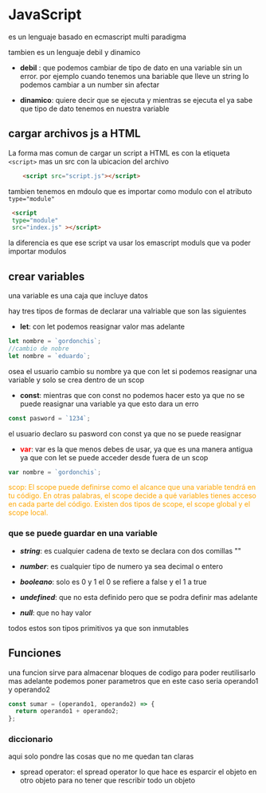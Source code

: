 # JavaScript

es un lenguaje basado en ecmascript multi paradigma

tambien es un lenguaje debil y dinamico

- **debil** : que podemos cambiar de tipo de dato en una variable sin un error.
  por ejemplo cuando tenemos una bariable que lleve un string lo podemos cambiar a un number sin afectar

- **dinamico**: quiere decir que se ejecuta y mientras se ejecuta el ya sabe que tipo de dato tenemos en nuestra variable

## cargar archivos js a HTML

La forma mas comun de cargar un script a HTML es con la etiqueta `<script>` mas un src con la ubicacion del archivo

```HTML
    <script src="script.js"></script>
```

tambien tenemos en mdoulo que es importar como modulo con el atributo `type="module"`

```HTML
 <script
 type="module"
 src="index.js" ></script>
```

la diferencia es que ese script va usar los emascript moduls que va poder importar modulos

## crear variables

una variable es una caja que incluye datos

hay tres tipos de formas de declarar una valriable que son las siguientes

- **let**: con let podemos reasignar valor mas adelante

```javascript
let nombre = `gordonchis`;
//cambio de nobre
let nombre = `eduardo`;
```

osea el usuario cambio su nombre ya que con let si podemos reasignar una variable y solo se crea dentro de un scop

- **const**: mientras que con const no podemos hacer esto ya que no se puede reasignar una variable ya que esto dara un erro

```javascript
const pasword = `1234`;
```

el usuario declaro su pasword con const ya que no se puede reasignar

- <FONT color="red">**var**</FONT>: var es la que menos debes de usar, ya que es una manera antigua ya que con let se puede acceder desde fuera de un scop

```javascript
var nombre = `gordonchis`;
```

<FONT color="orange">scop: El scope puede definirse como el alcance que una variable tendrá en tu código. En otras palabras, el scope decide a qué variables tienes acceso en cada parte del código. Existen dos tipos de scope, el scope global y el scope local. </FONT>

### que se puede guardar en una variable

- **_string_**: es cualquier cadena de texto se declara con dos comillas ""

- **_number_**: es cualquier tipo de numero ya sea decimal o entero

- **_booleano_**: solo es 0 y 1 el 0 se refiere a false y el 1 a true

- **_undefined_**: que no esta definido pero que se podra definir mas adelante

- **_null_**: que no hay valor

todos estos son tipos primitivos ya que son inmutables

## Funciones

una funcion sirve para almacenar bloques de codigo para poder reutilisarlo mas adelante podemos poner parametros que en este caso seria operando1 y operando2

```javascript
const sumar = (operando1, operando2) => {
  return operando1 + operando2;
};
```

### diccionario

aqui solo pondre las cosas que no me quedan tan claras

- spread operator: el spread operator lo que hace es esparcir el objeto en otro objeto para no tener que rescribir todo un objeto
